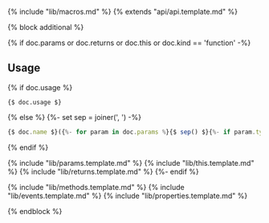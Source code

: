 {% include "lib/macros.md" %}
{% extends "api/api.template.md" %}

{% block additional %}  

{% if doc.params or doc.returns or doc.this or doc.kind == 'function' -%}
## Usage
{% if doc.usage %}
```
{$ doc.usage $}
```

{% else %}
{%- set sep = joiner(', ') -%}

```js
{$ doc.name $}({%- for param in doc.params %}{$ sep() $}{%- if param.type.optional %}[{% endif -%}{$ param.name $}{%- if param.type.optional %}]{% endif -%}{% endfor %});
```

{% endif %}

{% include "lib/params.template.md" %}
{% include "lib/this.template.md" %}
{% include "lib/returns.template.md" %}
{%- endif %}

{% include "lib/methods.template.md" %}
{% include "lib/events.template.md" %}
{% include "lib/properties.template.md" %}

{% endblock %}

